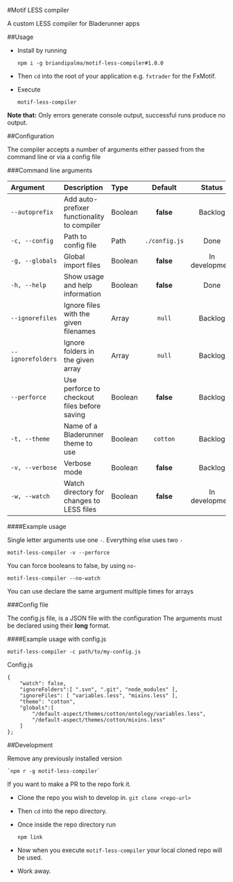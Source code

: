 #Motif LESS compiler

A custom LESS compiler for Bladerunner apps

##Usage

- Install by running

	`npm i -g briandipalma/motif-less-compiler#1.0.0`

- Then `cd` into the root of your application e.g. `fxtrader` for the FxMotif.

- Execute

	`motif-less-compiler`

**Note that:**
Only errors generate console output, successful runs produce no output.

##Configuration

The compiler accepts a number of arguments either passed from the command line or via a config file

###Command line arguments

| Argument           | Description                                  | Type    | Default       | Status         |
|:-------------------|:---------------------------------------------|:--------|:-------------:|:--------------:|
|`--autoprefix`      | Add auto-prefixer functionality to compiler  | Boolean | **false**     | Backlog        |
|`-c, --config`      | Path to config file                          | Path    | `./config.js` | Done           |
|`-g, --globals`     | Global import files                          | Boolean | **false**     | In development |
|`-h, --help`        | Show usage and help information              | Boolean | **false**     | Done           |
|`--ignorefiles`     | Ignore files with the given filenames        | Array   | `null`        | Backlog        |
|`--ignorefolders`   | Ignore folders in the given array            | Array   | `null`        | Backlog        |
|`--perforce`        | Use perforce to checkout files before saving | Boolean | **false**     | Backlog        |
|`-t, --theme`       | Name of a Bladerunner theme to use           | Boolean | `cotton`      | Backlog        |
|`-v, --verbose`     | Verbose mode                                 | Boolean | **false**     | Backlog        |
|`-w, --watch`       | Watch directory for changes to LESS files    | Boolean | **false**     | In development |

####Example usage

Single letter arguments use one `-`. Everything else uses two `-`

	motif-less-compiler -v --perforce

You can force booleans to false, by using `no-`

	motif-less-compiler --no-watch

You can use declare the same argument multiple times for arrays

###Config file

The config.js file, is a JSON file with the configuration
The arguments must be declared using their **long** format.


####Example usage with config.js

	motif-less-compiler -c path/to/my-config.js

Config.js

	{
		"watch": false,
		"ignoreFolders":[ ".svn", ".git", "node_modules" ],
		"ignoreFiles": [ "variables.less", "mixins.less" ],
		"theme": "cotton",
		"globals":[
			"/default-aspect/themes/cotton/ontology/variables.less",
			"/default-aspect/themes/cotton/mixins.less"
		]
	};

##Development

Remove any previously installed version

	`npm r -g motif-less-compiler`

If you want to make a PR to the repo fork it.

- Clone the repo you wish to develop in.
	`git clone <repo-url>`

- Then `cd` into the repo directory.

- Once inside the repo directory run

	`npm link`

- Now when you execute `motif-less-compiler` your local cloned repo will be used.

- Work away.